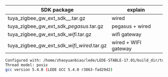 | SDK package     |  explain        |
|---------------|-----------------------|
|tuya_zigbee_gw_ext_sdk_<version>_<toolchain name>.tar.gz | wired  |
|tuya_zigbee_gw_ext_sdk_<version>_pegasus_<toolchain name>.tar.gz | pegasus + wired  |
|tuya_zigbee_gw_ext_sdk_<version>_wifi_<toolchain name>.tar.gz  | wifi gateway |
|tuya_zigbee_gw_ext_sdk_<version>_wifi_wired_<toolchain name>.tar.gz | wired + WIFI gateway |


```bash
Configured with: /home/zhaoyuanbiao/lede/LEDE-STABLE-17.01/build_dir/toolchain-mips_24kc_gcc-5.4.0_glibc-2.24/gcc-5.4.0/configure --with-bugurl=http://www.lede-project.org/bugs/ --with-pkgversion='LEDE GCC 5.4.0 r3863-fad29d2' --prefix=/home/zhaoyuanbiao/lede/LEDE-STABLE-17.01/staging_dir/toolchain-mips_24kc_gcc-5.4.0_glibc-2.24 --build=i686-linux-gnu --host=i686-linux-gnu --target=mips-openwrt-linux-gnu --with-gnu-ld --enable-target-optspace --disable-libgomp --disable-libmudflap --disable-multilib --disable-libmpx --disable-nls --without-isl --without-cloog --with-host-libstdcxx=-lstdc++ --with-float=soft --with-gmp=/home/zhaoyuanbiao/lede/LEDE-STABLE-17.01/staging_dir/host --with-mpfr=/home/zhaoyuanbiao/lede/LEDE-STABLE-17.01/staging_dir/host --with-mpc=/home/zhaoyuanbiao/lede/LEDE-STABLE-17.01/staging_dir/host --disable-decimal-float --with-mips-plt --with-diagnostics-color=auto-if-env --enable-libssp --enable-__cxa_atexit --with-headers=/home/zhaoyuanbiao/lede/LEDE-STABLE-17.01/staging_dir/toolchain-mips_24kc_gcc-5.4.0_glibc-2.24/include --disable-libsanitizer --enable-languages=c,c++ --enable-shared --enable-threads --with-slibdir=/home/zhaoyuanbiao/lede/LEDE-STABLE-17.01/staging_dir/toolchain-mips_24kc_gcc-5.4.0_glibc-2.24/lib --enable-lto --with-libelf=/home/zhaoyuanbiao/lede/LEDE-STABLE-17.01/staging_dir/host
Thread model: posix
gcc version 5.4.0 (LEDE GCC 5.4.0 r3863-fad29d2) 

```
